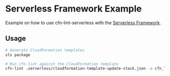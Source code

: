 Serverless Framework Example
============================

Example on how to use cfn-lint-serverless with the [Serverless Framework](https://www.serverless.com/).

Usage
-----

```bash
# Generate CloudFormation templates
sls package

# Run cfn-lint against the CloudFormation template
cfn-lint .serverless/cloudformation-template-update-stack.json -a cfn_lint_serverless.rules
```